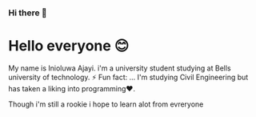 ### Hi there 👋
<h1>Hello everyone 😊</h1>
My name is Inioluwa Ajayi. i'm a university student studying at Bells university of technology. ⚡ Fun fact: ... I'm studying Civil Engineering but has taken a liking into programming❤️.
<p>Though i'm still a rookie i hope to learn alot from evreryone</p> 

